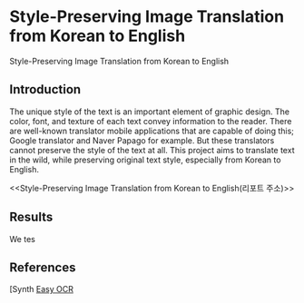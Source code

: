 # Style-Preserving Image Translation from Korean to English
Style-Preserving Image Translation from Korean to English

## Introduction
The unique style of the text is an important element of graphic design. The color, font, and texture of each text convey information to the reader. There are well-known translator mobile applications that are capable of doing this; Google translator and Naver Papago for example. But these translators cannot preserve the style of the text at all. This project aims to translate text in the wild, while preserving original text style, especially from Korean to English.

<<Style-Preserving Image Translation from Korean to English(리포트 주소)>>



## Results
We tes

## References
[Synth
[Easy OCR](https://github.com/JaidedAI/EasyOCR)


